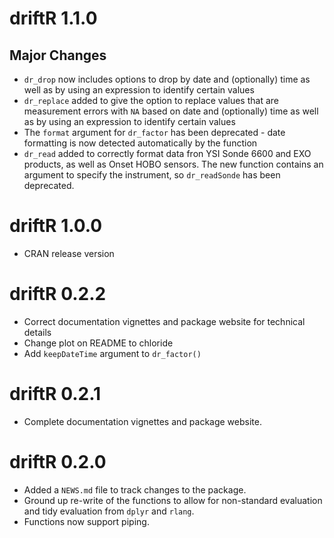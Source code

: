 # driftR 1.1.0

## Major Changes
* `dr_drop` now includes options to drop by date and (optionally) time as well as by using an expression to identify certain values
* `dr_replace` added to give the option to replace values that are measurement errors with `NA` based on date and (optionally) time as well as by using an expression to identify certain values
* The `format` argument for `dr_factor` has been deprecated - date formatting is now detected automatically by the function
* `dr_read` added to correctly format data fron YSI Sonde 6600 and EXO products, as well as Onset HOBO sensors. The new function contains an argument to specify the instrument, so `dr_readSonde` has been deprecated.

# driftR 1.0.0

* CRAN release version

# driftR 0.2.2

* Correct documentation vignettes and package website for technical details
* Change plot on README to chloride
* Add `keepDateTime` argument to `dr_factor()`

# driftR 0.2.1

* Complete documentation vignettes and package website.

# driftR 0.2.0

* Added a `NEWS.md` file to track changes to the package.
* Ground up re-write of the functions to allow for non-standard evaluation and tidy evaluation from `dplyr` and `rlang`.
* Functions now support piping.

